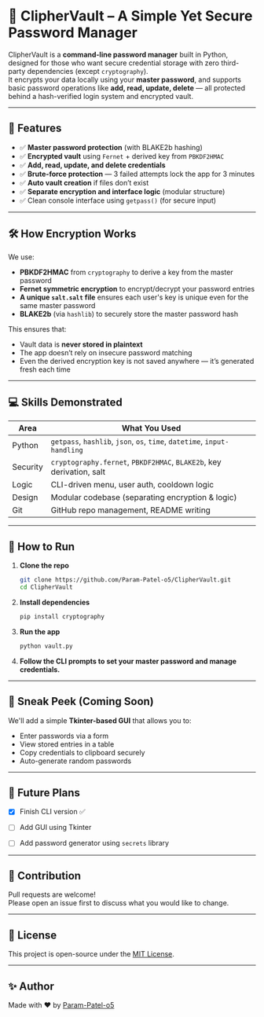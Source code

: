 # 🔐 ClipherVault – A Simple Yet Secure Password Manager

ClipherVault is a **command-line password manager** built in Python, designed for those who want secure credential storage with zero third-party dependencies (except `cryptography`).  
It encrypts your data locally using your **master password**, and supports basic password operations like **add, read, update, delete** — all protected behind a hash-verified login system and encrypted vault.

---

## 🚀 Features

- ✅ **Master password protection** (with BLAKE2b hashing)
- ✅ **Encrypted vault** using `Fernet` + derived key from `PBKDF2HMAC`
- ✅ **Add, read, update, and delete credentials**
- ✅ **Brute-force protection** — 3 failed attempts lock the app for 3 minutes
- ✅ **Auto vault creation** if files don’t exist
- ✅ **Separate encryption and interface logic** (modular structure)
- ✅ Clean console interface using `getpass()` (for secure input)

---

## 🛠️ How Encryption Works

We use:

- **PBKDF2HMAC** from `cryptography` to derive a key from the master password
- **Fernet symmetric encryption** to encrypt/decrypt your password entries
- **A unique `salt.salt` file** ensures each user's key is unique even for the same master password
- **BLAKE2b** (via `hashlib`) to securely store the master password hash

This ensures that:

- Vault data is **never stored in plaintext**
- The app doesn’t rely on insecure password matching
- Even the derived encryption key is not saved anywhere — it’s generated fresh each time

---

## 💻 Skills Demonstrated

| Area | What You Used |
|------|----------------|
| Python | `getpass`, `hashlib`, `json`, `os`, `time`, `datetime`, `input-handling` |
| Security | `cryptography.fernet`, `PBKDF2HMAC`, `BLAKE2b`, key derivation, salt |
| Logic | CLI-driven menu, user auth, cooldown logic |
| Design | Modular codebase (separating encryption & logic) |
| Git | GitHub repo management, README writing |

---

## 🧪 How to Run

1. **Clone the repo**
   ```bash
   git clone https://github.com/Param-Patel-o5/ClipherVault.git
   cd ClipherVault
   ```

2. **Install dependencies**
   ```bash
   pip install cryptography
   ```

3. **Run the app**
   ```bash
   python vault.py
   ```

4. **Follow the CLI prompts to set your master password and manage credentials.**

---

## 👀 Sneak Peek (Coming Soon)

We'll add a simple **Tkinter-based GUI** that allows you to:
- Enter passwords via a form
- View stored entries in a table
- Copy credentials to clipboard securely
- Auto-generate random passwords

---

## 🧠 Future Plans

- [x] Finish CLI version ✅
- [ ] Add GUI using Tkinter
- [ ] Add password generator using `secrets` library


---

## 🤝 Contribution

Pull requests are welcome!  
Please open an issue first to discuss what you would like to change.

---

## 📝 License

This project is open-source under the [MIT License](LICENSE).

---

## ✨ Author

Made with ❤️ by [Param-Patel-o5](https://github.com/Param-Patel-o5)

